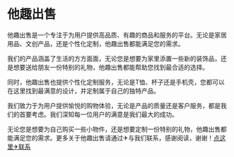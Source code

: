 # 他趣出售

他趣出售是一个专注于为用户提供高品质、有趣的商品和服务的平台。无论是家居用品、文创产品，还是个性化定制，他趣出售都能满足您的需求。

我们的产品涵盖了生活的方方面面，无论您是想要为家里添置一些新的装饰品，还是想要送给朋友一份特别的礼物，他趣出售都能帮助您找到最合适的选择。

同时，他趣出售也提供个性化定制服务，无论是T恤、杯子还是手机壳，您都可以在这里找到最满意的设计，并定制属于自己的独特产品。

我们致力于为用户提供愉悦的购物体验，无论是产品的质量还是客户服务，都是我们的首要考虑。我们深知每一位用户的满意是我们最大的成功。

无论您是想要为自己购买一些小物件，还是想要定制一份特别的礼物，他趣出售都能满足您的需求。更多关于他趣出售请通过✈与我们联系，感谢阅读，谢谢！[点这里✈联系](https://sms.k02.cc)